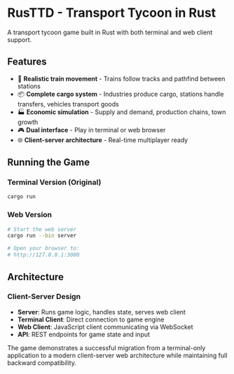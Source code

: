 # RusTTD - Transport Tycoon in Rust

A transport tycoon game built in Rust with both terminal and web client support.

## Features

- 🚂 **Realistic train movement** - Trains follow tracks and pathfind between stations
- 📦 **Complete cargo system** - Industries produce cargo, stations handle transfers, vehicles transport goods
- 🏭 **Economic simulation** - Supply and demand, production chains, town growth
- 🎮 **Dual interface** - Play in terminal or web browser
- 🌐 **Client-server architecture** - Real-time multiplayer ready

## Running the Game

### Terminal Version (Original)
```bash
cargo run
```

### Web Version
```bash
# Start the web server
cargo run --bin server

# Open your browser to:
# http://127.0.0.1:3000
```

## Architecture

### Client-Server Design
- **Server**: Runs game logic, handles state, serves web client
- **Terminal Client**: Direct connection to game engine
- **Web Client**: JavaScript client communicating via WebSocket
- **API**: REST endpoints for game state and input

The game demonstrates a successful migration from a terminal-only application to a modern client-server web architecture while maintaining full backward compatibility.